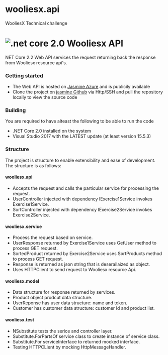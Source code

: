# wooliesx.api

WooliesX Technical challenge

# ![.net core 2.0](http://csharpcorner.mindcrackerinc.netdna-cdn.com/UploadFile/MinorCatImages/062632AM.png.ashx?width=64&height=64) Wooliesx API

NET Core 2.2 Web API services the request returning back the response from Wooliesx resource api's.

### Getting started

- The Web API is hosted on [Jasmine Azure](https://wooliex-jasmine.azurewebsites.net/swagger/index.html) and is publicily available
- Clone the project on [jasmine Github](https://github.com/Jasyyie/wooliesx.api) via Http/SSH and pull the repository locally to view the source code

### Building

You are required to have alteast the following to be able to run the code

- .NET Core 2.0 installed on the system
- Visual Studio 2017 with the LATEST update (at least version 15.5.3)

### Structure

The project is structure to enable extensibility and ease of development. The structure is as follows:

#### wooliesx.api

- Accepts the request and calls the particular service for processing the request.
- UserController injected with dependency IExercise1Service invokes Exercise1Service.
- SortController injected with dependency IExercise2Service invokes Exercise2Service.

#### wooliesx.service

- Process the request based on service.
- UserResponse returned by Exercise1Service uses GetUser method to process GET request.
- SortedProduct returned by Exercise2Service uses SortProducts method to process GET request.
- Response is returned as json string that is deserailaized as object.
- Uses HTTPClient to send request to Wooliesx resource Api.

#### wooliesx.model

- Data structure for response returned by services.
- Product object prodcut data structure.
- UserReponse has user data structure: name and token.
- Customer has customer data structure: customer Id and product list.

#### wooliesx.test

- NSubstitute tests the serice and controller layer.
- Substitute.ForPartsOf service class to create instance of service class.
- Substitute.For serviceInterface to returned mocked interface.
- Testing HTTPCLient by mocking HttpMessageHandler.
